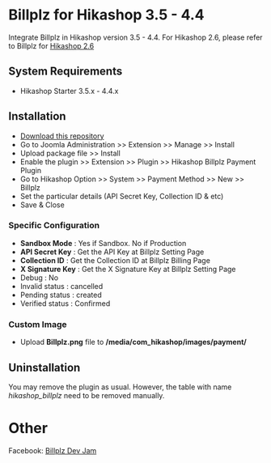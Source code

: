 # Billplz for Hikashop 3.5 - 4.4

Integrate Billplz in Hikashop version 3.5 - 4.4. For Hikashop 2.6, please refer to Billplz for [Hikashop 2.6](https://github.com/Billplz/Billplz-for-Hikashop-2.6/)

## System Requirements

  * Hikashop Starter 3.5.x - 4.4.x

## Installation

  * [Download this repository](https://codeload.github.com/billplz/Billplz-for-Hikashop-3.5/zip/master)
  * Go to Joomla Administration >> Extension >> Manage >> Install
  * Upload package file >> Install
  * Enable the plugin >> Extension >> Plugin >> Hikashop Billplz Payment Plugin
  * Go to Hikashop Option >> System >> Payment Method >> New >> Billplz
  * Set the particular details (API Secret Key, Collection ID & etc)
  * Save & Close
  
### Specific Configuration
  * **Sandbox Mode** : Yes if Sandbox. No if Production
  * **API Secret Key** : Get the API Key at Billplz Setting Page
  * **Collection ID** : Get the Collection ID at Billplz Billing Page
  * **X Signature Key** : Get the X Signature Key at Billplz Setting Page
  * Debug : No
  * Invalid status : cancelled
  * Pending status : created
  * Verified status : Confirmed
  
### Custom Image

  * Upload **Billplz.png** file to **/media/com_hikashop/images/payment/**

## Uninstallation

You may remove the plugin as usual. However, the table with name *hikashop_billplz* need to be removed manually. 
  
# Other

Facebook: [Billplz Dev Jam](https://www.facebook.com/groups/billplzdevjam/)
  
